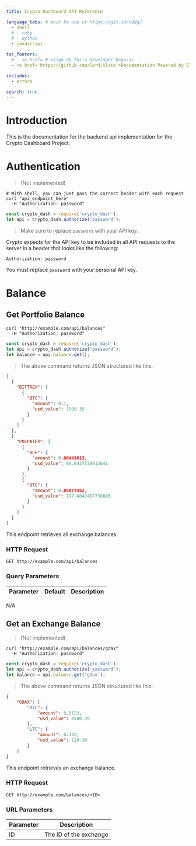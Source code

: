 ```yaml
---
title: Crypto Dashboard API Reference

language_tabs: # must be one of https://git.io/vQNgJ
  - shell
  # - ruby
  # - python
  - javascript

toc_footers:
  # - <a href='#'>Sign Up for a Developer Key</a>
  - <a href='https://github.com/lord/slate'>Documentation Powered by Slate</a>

includes:
  - errors

search: true
---
```


# Introduction

This is the documentation for the backend api implementation for the Crypto Dashboard Project.

# Authentication

> (Not implemented)

```shell
# With shell, you can just pass the correct header with each request
curl "api_endpoint_here"
  -H "Authorization: password"
```

```javascript
const crypto_dash = require('crypto_dash');
let api = crypto_dash.authorize('password');
```

> Make sure to replace `password` with your API key.

Crypto expects for the API key to be included in all API requests to the server in a header that looks like the following:

`Authorization: password`

<aside class="notice">
You must replace <code>password</code> with your personal API key.
</aside>

# Balance

## Get Portfolio Balance

```shell
curl "http://example.com/api/balances"
  -H "Authorization: password"
```

```javascript
const crypto_dash = require('crypto_dash');
let api = crypto_dash.authorize('password');
let balance = api.balance.get();
```

> The above command returns JSON structured like this:

```json
[
  {
    "BITTREX": [
      {
        "BTC": {
          "amount": 0.1,
          "usd_value": 1500.35
        }
      }
    ]
  },
  {
    "POLONIEX": [
      {
        "BCH": {
          "amount": 0.06441613,
          "usd_value": 86.6437738613641
        }
      },
      {
        "BTC": {
          "amount": 0.05877352,
          "usd_value": 797.4842457738606
        }
      }
    ]
  }
]
```

This endpoint retrieves all exchange balances.

### HTTP Request

`GET http://example.com/api/balances`

### Query Parameters

Parameter | Default | Description
--------- | ------- | -----------
N/A

## Get an Exchange Balance
> (Not implemented)

```shell
curl "http://example.com/api/balances/gdax"
  -H "Authorization: password"
```

```javascript
const crypto_dash = require('crypto_dash');
let api = crypto_dash.authorize('password');
let balance = api.balance.get('gdax');
```

> The above command returns JSON structured like this:

```json
{
    "GDAX": [
        "BTC": {
            "amount": 0.5123,
            "usd_value": 4500.39
        },
        "LTC": {
            "amount": 0.743,
            "usd_value": 120.30
        }
    ]
}
```

This endpoint retrieves an exchange balance.

### HTTP Request

`GET http://example.com/balances/<ID>`

### URL Parameters

Parameter | Description
--------- | -----------
ID | The ID of the exchange

